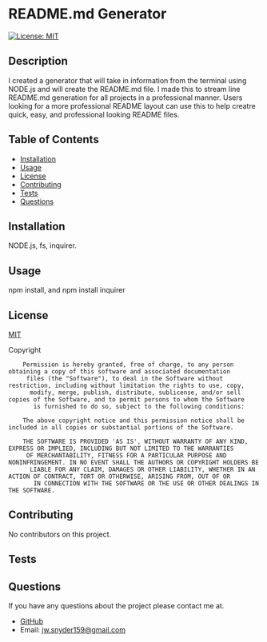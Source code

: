 # README.md Generator

  [![License: MIT](https://img.shields.io/badge/License-MIT-blue.svg)](https://opensource.org/licenses/MIT)

  ## Description
  I created a generator that will take in information from the terminal using NODE.js and will create the README.md file.  I made this to stream line README.md generation for all projects in a professional manner.  Users looking for a more professional README layout can use this to help creatre quick, easy, and professional looking README files.
  
  ## Table of Contents
  
  - [Installation](#installation)
  - [Usage](#usage)
  - [License](#license)
  - [Contributing](#contributing)
  - [Tests](#tests)
  - [Questions](#questions)
  
  
  ## Installation
  
  NODE.js, fs, inquirer.
  
  
  ## Usage
  
  npm install, and npm install inquirer
  
  
  ## License
  
 [MIT](https://opensource.org/licenses/MIT)

 Copyright <YEAR> <COPYRIGHT HOLDER>

        Permission is hereby granted, free of charge, to any person obtaining a copy of this software and associated documentation
         files (the "Software"), to deal in the Software without restriction, including without limitation the rights to use, copy,
          modify, merge, publish, distribute, sublicense, and/or sell copies of the Software, and to permit persons to whom the Software
           is furnished to do so, subject to the following conditions:
        
        The above copyright notice and this permission notice shall be included in all copies or substantial portions of the Software.

        THE SOFTWARE IS PROVIDED 'AS IS', WITHOUT WARRANTY OF ANY KIND, EXPRESS OR IMPLIED, INCLUDING BUT NOT LIMITED TO THE WARRANTIES
         OF MERCHANTABILITY, FITNESS FOR A PARTICULAR PURPOSE AND NONINFRINGEMENT. IN NO EVENT SHALL THE AUTHORS OR COPYRIGHT HOLDERS BE
          LIABLE FOR ANY CLAIM, DAMAGES OR OTHER LIABILITY, WHETHER IN AN ACTION OF CONTRACT, TORT OR OTHERWISE, ARISING FROM, OUT OF OR
           IN CONNECTION WITH THE SOFTWARE OR THE USE OR OTHER DEALINGS IN THE SOFTWARE.
  
  
  ## Contributing
  
  No contributors on this project.
  
  
  ## Tests
  
  
  
  
  ## Questions

  If you have any questions about the project please contact me at.
  - [GitHub](https://github.com/Jsnyder159?tab=repositories)
  - Email: jw.snyder159@gmail.com
  